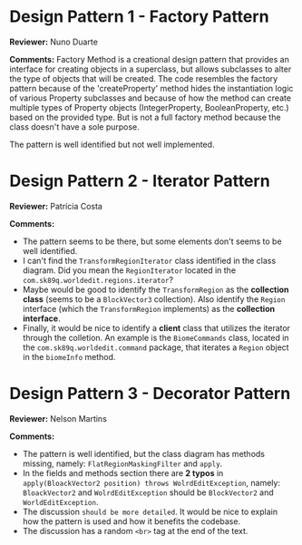 # Design Pattern 1 - Factory Pattern

**Reviewer:** Nuno Duarte

**Comments:**
Factory Method is a creational design pattern that provides an interface for creating objects in a superclass, but allows subclasses to alter the type of objects that will be created. The code resembles the factory pattern because of the 'createProperty' method hides the instantiation logic of various Property subclasses and because of how the method can create multiple types of Property objects (IntegerProperty, BooleanProperty, etc.) based on the provided type. But is not a full factory method because the class doesn't have a sole purpose.

The pattern is well identified but not well implemented. 


# Design Pattern 2 - Iterator Pattern

**Reviewer:** Patrícia Costa

**Comments:**

- The pattern seems to be there, but some elements don't seems to be well identified.
- I can't find the `TransformRegionIterator` class identified in the class diagram. Did you mean the `RegionIterator` located in the `com.sk89q.worldedit.regions.iterator`?
- Maybe would be good to identify the `TransformRegion` as the **collection class** (seems to be a `BlockVector3` collection). Also identify the `Region` interface (which the `TransformRegion` implements) as the **collection interface**.
- Finally, it would be nice to identify a **client** class that utilizes the iterator through the colletion. An example is the `BiomeCommands` class, located in the `com.sk89q.worldedit.command` package, that iterates a `Region` object in the `biomeInfo` method.

# Design Pattern 3 - Decorator Pattern

**Reviewer:** Nelson Martins

**Comments:**

- The pattern is well identified, but the class diagram has methods missing, namely: `FlatRegionMaskingFilter` and `apply`.
- In the fields and methods section there are **2 typos** in `apply(BloackVector2 position) throws WolrdEditException`,
  namely: `BloackVector2` and `WolrdEditException` should be `BlockVector2` and `WorldEditException`.
- The discussion `should be more detailed`. It would be nice to explain how the pattern is used and
  how it benefits the codebase.
- The discussion has a random `<br>` tag at the end of the text.